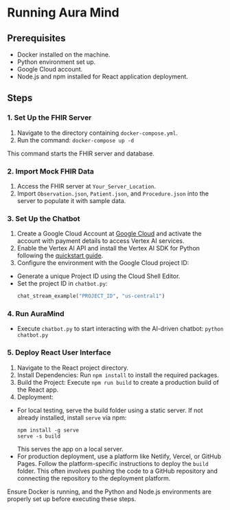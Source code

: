 # Running Aura Mind

## Prerequisites
- Docker installed on the machine.
- Python environment set up.
- Google Cloud account.
- Node.js and npm installed for React application deployment.

## Steps

### 1. Set Up the FHIR Server
1. Navigate to the directory containing `docker-compose.yml`.
2. Run the command: `docker-compose up -d`

This command starts the FHIR server and database.

### 2. Import Mock FHIR Data
1. Access the FHIR server at `Your_Server_Location`.
2. Import `Observation.json`, `Patient.json`, and `Procedure.json` into the server to populate it with sample data.

### 3. Set Up the Chatbot
1. Create a Google Cloud Account at [Google Cloud](https://cloud.google.com) and activate the account with payment details to access Vertex AI services.
2. Enable the Vertex AI API and install the Vertex AI SDK for Python following the [quickstart guide](https://cloud.google.com/vertex-ai/generative-ai/docs/start/quickstarts/quickstart-multimodal).
3. Configure the environment with the Google Cloud project ID:
 - Generate a unique Project ID using the Cloud Shell Editor.
 - Set the project ID in `chatbot.py`:
   ```python
   chat_stream_example("PROJECT_ID", "us-central1")
   ```

### 4. Run AuraMind
- Execute `chatbot.py` to start interacting with the AI-driven chatbot: `python chatbot.py`

### 5. Deploy React User Interface
1. Navigate to the React project directory.
2. Install Dependencies: Run `npm install` to install the required packages.
3. Build the Project: Execute `npm run build` to create a production build of the React app.
4. Deployment:
  - For local testing, serve the build folder using a static server. If not already installed, install `serve` via npm:
    ```
    npm install -g serve
    serve -s build
    ```
    This serves the app on a local server.
  - For production deployment, use a platform like Netlify, Vercel, or GitHub Pages. Follow the platform-specific instructions to deploy the `build` folder. This often involves pushing the code to a GitHub repository and connecting the repository to the deployment platform.

Ensure Docker is running, and the Python and Node.js environments are properly set up before executing these steps.
